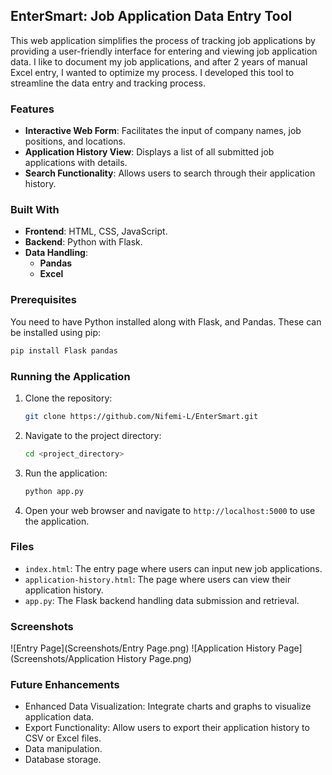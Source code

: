 ## EnterSmart: Job Application Data Entry Tool
This web application simplifies the process of tracking job applications by providing a user-friendly interface for entering and viewing job application data. I like to document my job applications, and after 2 years of manual Excel entry, I wanted to optimize my process. I developed this tool to streamline the data entry and tracking process.

### Features
- **Interactive Web Form**: Facilitates the input of company names, job positions, and locations.
- **Application History View**: Displays a list of all submitted job applications with details.
- **Search Functionality**: Allows users to search through their application history.

### Built With
- **Frontend**: HTML, CSS, JavaScript.
- **Backend**: Python with Flask.
- **Data Handling**: 
  - **Pandas**
  - **Excel**

### Prerequisites
You need to have Python installed along with Flask, and Pandas. These can be installed using pip:
```bash
pip install Flask pandas
```

### Running the Application
1. Clone the repository:
   ```bash
   git clone https://github.com/Nifemi-L/EnterSmart.git
   ```
2. Navigate to the project directory:
   ```bash
   cd <project_directory>
   ```
3. Run the application:
   ```bash
   python app.py
   ```
4. Open your web browser and navigate to `http://localhost:5000` to use the application.

### Files
- `index.html`: The entry page where users can input new job applications.
- `application-history.html`: The page where users can view their application history.
- `app.py`: The Flask backend handling data submission and retrieval.

### Screenshots
![Entry Page](Screenshots/Entry Page.png)
![Application History Page](Screenshots/Application History Page.png)

### Future Enhancements
- Enhanced Data Visualization: Integrate charts and graphs to visualize application data.
- Export Functionality: Allow users to export their application history to CSV or Excel files.
- Data manipulation.
- Database storage.
